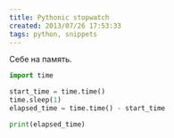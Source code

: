 ```yaml
---
title: Pythonic stopwatch
created: 2013/07/26 17:53:33
tags: python, snippets
---
```


Себе на память.

``` python
import time

start_time = time.time()
time.sleep(1)
elapsed_time = time.time() - start_time

print(elapsed_time)
```
